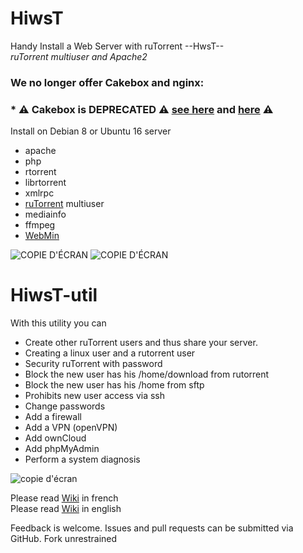 # HiwsT
Handy Install a Web Server with ruTorrent --HwsT--  
_ruTorrent multiuser and Apache2_  

### We no longer offer Cakebox and nginx:
### * :warning: Cakebox is DEPRECATED :warning: <a href="https://github.com/cakebox/cakebox">see here</a> and <a href="https://github.com/cakebox/cakebox/issues/216">here</a> :warning:  

Install on Debian 8 or Ubuntu 16 server
- apache
- php
- rtorrent
 - librtorrent
 - xmlrpc
- <a href="https://github.com/Novik/ruTorrent/">ruTorrent</a> multiuser
 - mediainfo
 - ffmpeg
- <a href="http://www.webmin.com/">WebMin</a>

![COPIE D'ÉCRAN](https://github.com/Patlol/Handy-Install-Web-Server-ruTorrent-/wiki/png/Capture2017-07-02_01:07:57.png) ![COPIE D'ÉCRAN](https://github.com/Patlol/Handy-Install-Web-Server-ruTorrent-/wiki/png/Capture2017-07-02_01:08:15.png)
# HiwsT-util
With this utility you can  
- Create other ruTorrent users and thus share your server.  
 - Creating a linux user and a rutorrent user  
 - Security ruTorrent with password
 - Block the new user has his /home/download from rutorrent  
 - Block the new user has his /home from sftp  
 - Prohibits new user access via ssh  
- Change passwords
- Add a firewall
- Add a VPN (openVPN)
- Add ownCloud
- Add phpMyAdmin
- Perform a system diagnosis  

![copie d'écran](https://github.com/Patlol/Handy-Install-Web-Server-ruTorrent-/wiki/png/Capture2017-07-02_01:03:30.png)

Please read <a href="https://github.com/Patlol/Install-Handy-Web-Server-ruTorrent-/wiki/Home">Wiki</a> in french  
Please read <a href="https://github.com/Patlol/Install-Handy-Web-Server-ruTorrent-/wiki/Home-en">Wiki</a> in english

Feedback is welcome. Issues and pull requests can be submitted via GitHub. Fork unrestrained
